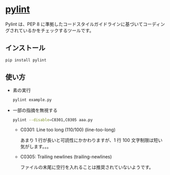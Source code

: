 [pylint](https://pypi.org/project/pylint/)
===

Pylint は、PEP 8 に準拠したコードスタイルガイドラインに基づいてコーディングされているかをチェックするツールです。

## インストール

```bash
pip install pylint
```

## 使い方

- 素の実行

    ```bash
    pylint example.py
    ```

- 一部の指摘を無視する

    ```bash
    pylint --disable=C0301,C0305 aaa.py
    ```

    - C0301: Line too long (110/100) (line-too-long)

        あまり 1 行が長いと可読性にかかわりますが、1 行 100 文字制限は短い気がします。。。

    - C0305: Trailing newlines (trailing-newlines)

        ファイルの末尾に空行を入れることは推奨されていないようです。
